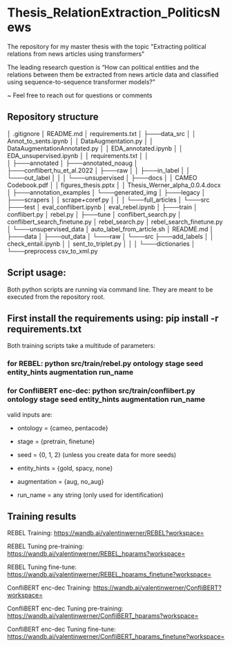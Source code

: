 # Thesis_RelationExtraction_PoliticsNews

The repository for my master thesis with the topic "Extracting political relations from news articles using transformers"

The leading research question is “How can political entities and the relations between them be extracted from news article data and classified using sequence-to-sequence transformer models?” 

~ Feel free to reach out for questions or comments


## Repository structure

│   .gitignore
│   README.md
│   requirements.txt
│
├───data_src
│   │   Annot_to_sents.ipynb
│   │   DataAugmentation.py
│   │   DataAugmentationAnnotated.py
│   │   EDA_annotated.ipynb
│   │   EDA_unsupervised.ipynb
│   │   requirements.txt
│   │   
│   ├───annotated
│   ├───annotated_noaug
│   ├───conflibert,hu_et_al.2022
│   ├───raw
│   │   ├───in_label
│   │   └───out_label
│   │
│   └───unsupervised
│
├───docs
│   │   CAMEO Codebook.pdf
│   │   figures_thesis.pptx
│   │   Thesis_Werner_alpha_0.0.4.docx
│   ├───annotation_examples
│   └───generated_img
│
├───legacy
│
├───scrapers
│   │   scrape+coref.py
│   │
│   └───full_articles
│
└───src
    ├───test
    │       eval_conflibert.ipynb
    │       eval_rebel.ipynb
    │
    ├───train
    │       conflibert.py
    │       rebel.py
    │
    ├───tune
    │       conflibert_search.py
    │       conflibert_search_finetune.py
    │       rebel_search.py
    │       rebel_search_finetune.py
    │
    └───unsupervised_data
        │   auto_label_from_article.sh
        │   README.md
        │
        ├───data
        │   ├───out_data
        │   └───raw
        │
        └───src
            ├───add_labels
            │   │   check_entail.ipynb
            │   │   sent_to_triplet.py
            │   │
            │   └───dictionaries
            │
            └───preprocess
                    csv_to_xml.py


## Script usage:

Both python scripts are running via command line. They are meant to be executed from the repository root.

First install the requirements using: pip install -r requirements.txt
---

Both training scripts take a multitude of parameters:

### for REBEL: python src/train/rebel.py ontology stage seed entity_hints augmentation run_name

### for ConfliBERT enc-dec: python src/train/conflibert.py ontology stage seed entity_hints augmentation run_name


valid inputs are:

- ontology = {cameo, pentacode}

- stage = {pretrain, finetune}

- seed = {0, 1, 2} (unless you create data for more seeds)

- entity_hints = {gold, spacy, none}

- augmentation = {aug, no_aug}

- run_name = any string (only used for identification)

## Training results

REBEL Training: https://wandb.ai/valentinwerner/REBEL?workspace=

REBEL Tuning pre-training: https://wandb.ai/valentinwerner/REBEL_hparams?workspace= 

REBEL Tuning fine-tune: https://wandb.ai/valentinwerner/REBEL_hparams_finetune?workspace=

ConfliBERT enc-dec Training: https://wandb.ai/valentinwerner/ConfliBERT?workspace=

ConfliBERT enc-dec Tuning pre-training: https://wandb.ai/valentinwerner/ConfliBERT_hparams?workspace=

ConfliBERT enc-dec Tuning fine-tune: https://wandb.ai/valentinwerner/ConfliBERT_hparams_finetune?workspace= 